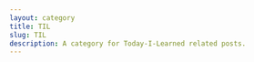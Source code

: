 ```yaml
---
layout: category
title: TIL
slug: TIL
description: A category for Today-I-Learned related posts.
---
```

